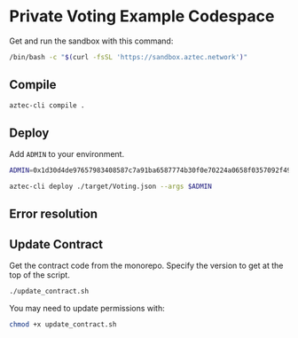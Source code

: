 # Private Voting Example Codespace

Get and run the sandbox with this command:

```bash
/bin/bash -c "$(curl -fsSL 'https://sandbox.aztec.network')"
```
## Compile

```bash
aztec-cli compile .
```

## Deploy

Add `ADMIN` to your environment.

```bash
ADMIN=0x1d30d4de97657983408587c7a91ba6587774b30f0e70224a0658f0357092f495
```

```bash
aztec-cli deploy ./target/Voting.json --args $ADMIN
```

## Error resolution

## Update Contract

Get the contract code from the monorepo. Specify the version to get at the top of the script.

```bash
./update_contract.sh
```

You may need to update permissions with:

```bash
chmod +x update_contract.sh
```
